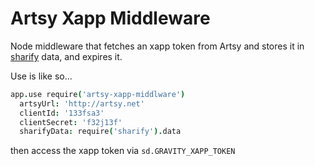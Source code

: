 # Artsy Xapp Middleware

Node middleware that fetches an xapp token from Artsy and stores it in [sharify](https://github.com/artsy/sharify) data, and expires it.

Use is like so...

````coffeescript
app.use require('artsy-xapp-middlware')
  artsyUrl: 'http://artsy.net'
  clientId: '133fsa3'
  clientSecret: 'f32j13f'
  sharifyData: require('sharify').data
````

then access the xapp token via `sd.GRAVITY_XAPP_TOKEN`
